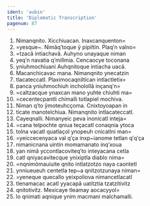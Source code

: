 ```yaml
---
ident: 'aubin'
title: 'Diplomatic Transcription'
pagenum: 87
---
```

1.	Nimanqnito. Xicchiuacan. Inaxcanquenton=
2.	=yesque~. Nimãqʹtoque ỹ pipiltin. Plaqʹn valno=
3.	=tzacã intiachavã. Auhyno unayaque niman
4.	yeqʹn navatia qʹmillmia. Cencaocye toconana
5.	yniuhmochiuani Auhqnitoque intiacha uacã.
6.	Macanchicavac mana. Nimanqnito ynecatzin
7.	tlacateccatl. Plaximocaqniltican intlactletix=
8.	panca yniuhmochiuh incholollã inҫanqʹn=
9.	=caltzacque ynaxcan mano yuhte chiuhti ma=
10.	 =cecentecpantli chimalli totlapiel mochiva.
11.	 Niman qʹto ỹmoteuhcҫoma. Cnixtoyoapan in
12.	 ticate manotelchiua. Nimanqnito intlacateccatl.
13.	 Cayeqnalli. Nimanyeic peva inonicatl inteja=
14.	=cana telpochte qniua teҫacatl conaqnia ytoca
15.	 tolna vacatl quatlaҫol ynopeuh cnicatlni man=
16.	 =yeiccecenyaca val qʹҫa inxp~ianome tetlan qʹqʹҫa
17.	 nimanicnana uintin momamanato inqʹxoua
18.	 yan nimã yccontlacoviteqʹto inteyacana cetla
19.	 catl qniyacavitecque ynixiptla diablo nima=
20.	 =nqnimõmauiuite qnito intlatzotzo naya caontetl
21.	 ynniueueuh centetla tep~a qnitzotzunaya niman=
22.	 =yeneque quecallo yeixpoliova nimancetlacatl
23.	 tlenamacac acatl yyacapã uatitztia tzatzitivitz
24.	 qnitotivitz. Mexicaye tleamay aocacyyol=
25.	 lo qnimati aqnique ynim macmani malchamalli.
